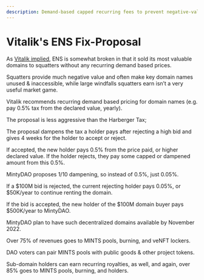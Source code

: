 ```yaml
---
description: Demand-based capped recurring fees to prevent negative-value squatting
---
```


# Vitalik's ENS Fix-Proposal

As [Vitalik implied](https://twitter.com/vitalikbuterin/status/1568070721753989120), ENS is somewhat broken in that it sold its most valuable domains to squatters without any recurring demand based prices.&#x20;

Squatters provide much negative value and often make key domain names unused & inaccessible, while large windfalls squatters earn isn’t a very useful market game.

Vitalik recommends recurring demand based pricing for domain names (e.g. pay 0.5% tax from the declared value, yearly).&#x20;

The proposal is less aggressive than the Harberger Tax;&#x20;

The proposal dampens the tax a holder pays after rejecting a high bid and gives 4 weeks for the holder to accept or reject.&#x20;

If accepted, the new holder pays 0.5% from the price paid, or higher declared value. If the holder rejects, they pay some capped or dampened amount from this 0.5%.

MintyDAO proposes 1/10 dampening, so instead of 0.5%, just 0.05%.&#x20;

If a $100M bid is rejected, the current rejecting holder pays 0.05%, or $50K/year to continue renting the domain.&#x20;

If the bid is accepted, the new holder of the $100M domain buyer pays $500K/year to MintyDAO.&#x20;

MintyDAO plan to have such decentralized domains available by November 2022.&#x20;

Over 75% of revenues goes to MINTS pools, burning, and veNFT lockers.&#x20;

DAO voters can pair MINTS pools with public goods & other project tokens.&#x20;

Sub-domain holders can earn recurring royalties, as well, and again, over 85% goes to MINTS pools, burning, and holders.
